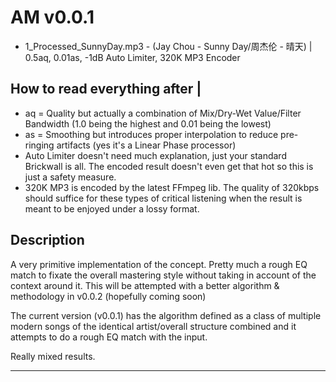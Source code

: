 # AM v0.0.1
* 1_Processed_SunnyDay.mp3 - (Jay Chou - Sunny Day/周杰伦 - 晴天) | 0.5aq, 0.01as, -1dB Auto Limiter, 320K MP3 Encoder

## How to read everything after | 
- aq = Quality but actually a combination of Mix/Dry-Wet Value/Filter Bandwidth (1.0 being the highest and 0.01 being the lowest)
- as = Smoothing but introduces proper interpolation to reduce pre-ringing artifacts (yes it's a Linear Phase processor)
- Auto Limiter doesn't need much explanation, just your standard Brickwall is all. The encoded result doesn't even get that hot so this is just a safety measure.
- 320K MP3 is encoded by the latest FFmpeg lib. The quality of 320kbps should suffice for these types of critical listening when the result is meant to be enjoyed under a lossy format.

## Description
A very primitive implementation of the concept.
Pretty much a rough EQ match to fixate the overall mastering style without taking in account of the context around it.
This will be attempted with a better algorithm & methodology in v0.0.2 (hopefully coming soon)

The current version (v0.0.1) has the algorithm defined as a class of multiple modern songs of the identical artist/overall structure combined and it attempts to do a rough EQ match with the input.

Really mixed results.

----------
